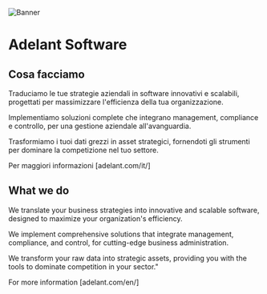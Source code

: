 ![Banner](https://github.com/AdelantSoftware/AdelantSoftware/blob/main/images/open.png)

# Adelant Software

## Cosa facciamo

Traduciamo le tue strategie aziendali in software innovativi e scalabili, progettati per massimizzare l'efficienza della tua organizzazione.

Implementiamo soluzioni complete che integrano management, compliance e controllo, per una gestione aziendale all'avanguardia.

Trasformiamo i tuoi dati grezzi in asset strategici, fornendoti gli strumenti per dominare la competizione nel tuo settore.

Per maggiori informazioni [adelant.com/it/]

## What we do

We translate your business strategies into innovative and scalable software, designed to maximize your organization's efficiency.

We implement comprehensive solutions that integrate management, compliance, and control, for cutting-edge business administration.

We transform your raw data into strategic assets, providing you with the tools to dominate competition in your sector."

For more information [adelant.com/en/]
